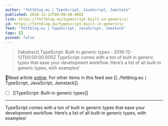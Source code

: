 ```yaml
---
author: "fettblog․eu ∣ TypeScript, JavaScript, Jamstack"
published: 2018-12-12T00:00:00.000Z
link: https://fettblog.eu/typescript-built-in-generics/
id: https://fettblog.eu/typescript-built-in-generics/
feed: "fettblog․eu ∣ TypeScript, JavaScript, Jamstack"
tags: []
pinned: false
---
```

> [!abstract] TypeScript: Built-in generic types - 2018-12-12T00:00:00.000Z
> TypeScript comes with a ton of built in generic types that ease your development workflow. Here’s a list of all built-in generic types, with examples!

🔗Read article [online](https://fettblog.eu/typescript-built-in-generics/). For other items in this feed see [[../fettblog․eu ∣ TypeScript, JavaScript, Jamstack]].

- [ ] [[TypeScript꞉ Built-in generic types]]
- - -
TypeScript comes with a ton of built in generic types that ease your development workflow. Here’s a list of all built-in generic types, with examples!
